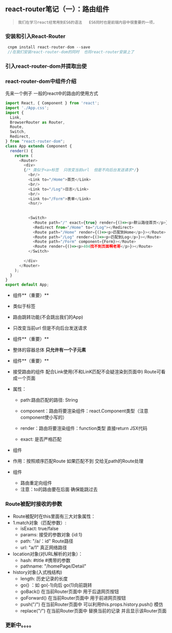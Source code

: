 ## react-router笔记（一）：路由组件
> `我们在学习react经常用到ES6的语法   ES6同时也是前端内容中很重要的一项，`

### 安装和引入React-Router

```js
 cnpm install react-router-dom --save 
 //在我们安装react-router-dom的同时  也将react-router安装上了
```

### 引入react-router-dom并提取出使

### react-router-dom中组件介绍

先来一个例子   一般的react中的路由的使用方式

```javascript
import React, { Component } from 'react';
import './App.css';
import {
  Link,
  BrowserRouter as Router,
  Route,
  Switch,
  Redirect,
} from "react-router-dom";
class App extends Component {
  render() {
    return (
      <Router>
        <div>
        {/* 类似于<a>标签  只改变当前url  但是不向后台发送请求*/}
          <br/>
          <Link to="/Home">首页</Link>   
          <br/>
          <Link to="/Log">日志</Link>
          <br/>
          <Link to="/Form">表单</Link>
          <hsr/>
        
        
          <Switch>
            <Route path="/" exact={true} render={()=><p>默认路径首页</p>}></Route>
            <Redirect from="/Home" to="/Log"></Redirect>
            <Route path="/Home" render={()=><p>匹配到Home</p>}></Route>
            <Route path="/Log" render={()=><p>匹配到Log</p>}></Route>
            <Route path="/Form" component={Form}></Route>
            <Route render={()=><p>404找不到页面啊老哥</p>}></Route>
          </Switch>
          
        </div>
      </Router>
    );
  }
}
export default App;

```



-  <Link>组件**（重要）**

  -  类似于<a>标签 

  - 路由跳转功能(不会跳出我们的App) 

  - 只改变当前url  但是不向后台发送请求

-  <Browser-Router>组件**（重要）**

  - 整体的容器总体   **只允许有一个子元素**

-  <Route>组件**（重要）**

  - 接受路由的组件   配合Link使用(不和LinK匹配不会疑渲染到页面中)  Route可看成一个页面 

  - 属性：

    - path:路由匹配的路径:  String		

    - component：路由将要渲染组件：react.Component类型（注意component使小写的）
    - render：路由将要渲染组件：function类型  直接return  JSX代码
    -   exact: 是否严格匹配

-  <Swith>组件

  - 作用：按照顺序匹配Route  如果匹配不到  交给无path的Route处理  

- <Redirect>组件

  -  路由重定向组件    
  - 注意：to的路由要在<Redirect>后面   确保能跳过去

###   Route被配时接收的参数

-   Route被配时在this里面有三大对象属性：
  - 1.match对象（匹配参数）:
    -  isExact: true/false
    - params: 接受的参数对象  {id:1}
    -   path:   "/a/：id"   Route路径
    -  url:    "a/1"       真正网络路径
  - location对象(对URL解析的对象）：
    - hash:     #title  #携带的参数
    - pathname:  "/homePage/Detail"
  - history对象(入式栈结构) 
    - length: 历史记录的长度
    -  go()     ：如 go(-1)向后   go(1)向前跳转  
    -  goBack()        在当前Router页面中  用于后退网页按钮
    -  goForward()     在当前Router页面中  用于前进网页按钮
    - push("/")       在当前Router页面中  可以利用this.props.history.push() 模仿<Link>
    - replace("/")    在当前Router页面中  替换当前的记录  并且显示该Router页面

### 更新中。。。。